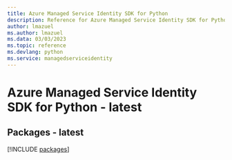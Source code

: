 ```yaml
---
title: Azure Managed Service Identity SDK for Python
description: Reference for Azure Managed Service Identity SDK for Python
author: lmazuel
ms.author: lmazuel
ms.data: 03/03/2023
ms.topic: reference
ms.devlang: python
ms.service: managedserviceidentity
---
```

# Azure Managed Service Identity SDK for Python - latest
## Packages - latest
[!INCLUDE [packages](managed-service-identity-index.md)]